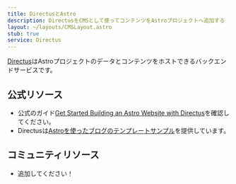 ```yaml
---
title: DirectusとAstro
description: DirectusをCMSとして使ってコンテンツをAstroプロジェクトへ追加する
layout: ~/layouts/CMSLayout.astro
stub: true
service: Directus
---
```


[Directus](https://directus.io/)はAstroプロジェクトのデータとコンテンツをホストできるバックエンドサービスです。

## 公式リソース

- 公式のガイド[Get Started Building an Astro Website with Directus](https://directus.io/guides/get-started-building-an-astro-website-with-directus/)を確認してください。
- Directusは[Astroを使ったブログのテンプレートサンプル](https://github.com/directus/examples/tree/main/astro)を提供しています。

## コミュニティリソース

- 追加してください！

